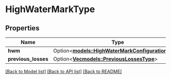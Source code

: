 # HighWaterMarkType

## Properties

Name | Type | Description | Notes
------------ | ------------- | ------------- | -------------
**hwm** | Option<[**models::HighWaterMarkConfigurationType**](HighWaterMarkConfigurationType.md)> |  | [optional]
**previous_losses** | Option<[**Vec<models::PreviousLossesType>**](PreviousLossesType.md)> |  | [optional]

[[Back to Model list]](../README.md#documentation-for-models) [[Back to API list]](../README.md#documentation-for-api-endpoints) [[Back to README]](../README.md)

